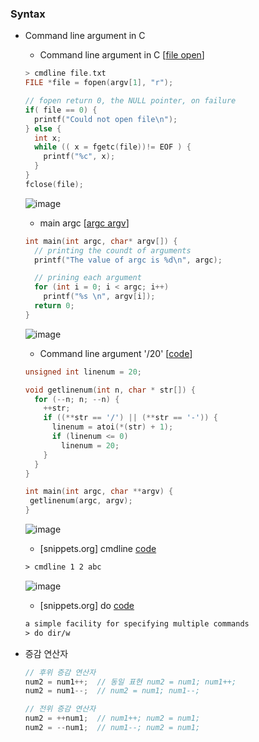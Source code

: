 ### Syntax
* Command line argument in C
    * Command line argument in C [[file open](https://github.com/csbyun-data/C-Pro/blob/main/chap01/Syntax/arg_file_open.c)]
    ```c
    > cmdline file.txt
    FILE *file = fopen(argv[1], "r");

    // fopen return 0, the NULL pointer, on failure
    if( file == 0) {
      printf("Could not open file\n");
    } else {
      int x;
      while (( x = fgetc(file))!= EOF ) {
        printf("%c", x);
      }
    }
    fclose(file);
    ```
    ![image](https://github.com/user-attachments/assets/c2b81abd-95a5-4f10-ad37-e91ad2fc899c)

    
    * main argc [[argc argv](https://github.com/csbyun-data/C-Pro/blob/main/chap01/Syntax/main_argc.c)]
    ```c
    int main(int argc, char* argv[]) {
      // printing the coundt of arguments
      printf("The value of argc is %d\n", argc);

      // prining each argument
      for (int i = 0; i < argc; i++)
        printf("%s \n", argv[i]);
      return 0;
    }
    ```
    ![image](https://github.com/user-attachments/assets/e5b98ca0-675c-40d3-a996-0efb67329a7e)


    
    * Command line argument '/20' [[code]()]
    ```c
    unsigned int linenum = 20;

    void getlinenum(int n, char * str[]) {
      for (--n; n; --n) {
        ++str;
        if ((**str == '/') || (**str == '-')) {
          linenum = atoi(*(str) + 1);
          if (linenum <= 0)
            linenum = 20;
        }
      }
    }
   
   int main(int argc, char **argv) {
     getlinenum(argc, argv);
   }
   ```
    ![image](https://github.com/user-attachments/assets/b63f8fb0-85b5-40b5-bb70-0963a1cc3cf8)  

   * [snippets.org] cmdline [code](https://github.com/csbyun-data/C-Pro/blob/main/chap01/Syntax/cmdline.c)
   ```txt
   > cmdline 1 2 abc
   ```
   ![image](https://github.com/user-attachments/assets/87784b32-e090-4ad0-9319-45c84e13df33)

  * [snippets.org] do [code](https://github.com/csbyun-data/C-Pro/blob/main/chap01/Syntax/do.c)
   ```txt
   a simple facility for specifying multiple commands
   > do dir/w
   ```

   
* 증감 연산자
    ```c
    // 후위 증감 연산자
    num2 = num1++;  // 동일 표현 num2 = num1; num1++;
    num2 = num1--;  // num2 = num1; num1--;
  
    // 전위 증감 연산자
    num2 = ++num1;  // num1++; num2 = num1;
    num2 = --num1;  // num1--; num2 = num1;
    ```
